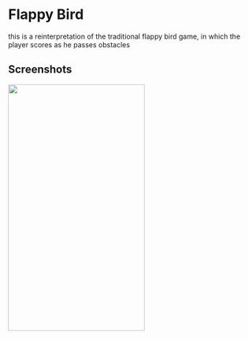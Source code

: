 #  Flappy Bird

this is a reinterpretation of the traditional flappy bird game, in which the player scores as he passes obstacles


## Screenshots

<img src="https://github.com/anagjorge/jogo-flappy-bird/blob/main/demo.gif" width="277" height="500" />


